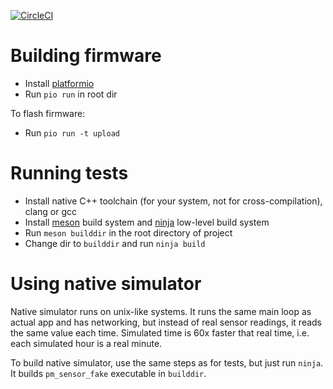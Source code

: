 [![CircleCI](https://circleci.com/gh/kolen/pm_logger.svg?style=svg)](https://circleci.com/gh/kolen/pm_logger)

# Building firmware

* Install [platformio](https://platformio.org)
* Run `pio run` in root dir

To flash firmware:

* Run `pio run -t upload`

# Running tests

* Install native C++ toolchain (for your system, not for cross-compilation), clang or gcc
* Install [meson](https://mesonbuild.com/) build system and [ninja](https://ninja-build.org/) low-level build system
* Run `meson builddir` in the root directory of project
* Change dir to `builddir` and run `ninja build`

# Using native simulator

Native simulator runs on unix-like systems. It runs the same main loop
as actual app and has networking, but instead of real sensor readings,
it reads the same value each time. Simulated time is 60x faster that
real time, i.e. each simulated hour is a real minute.

To build native simulator, use the same steps as for tests, but just
run `ninja`. It builds `pm_sensor_fake` executable in `builddir`.
